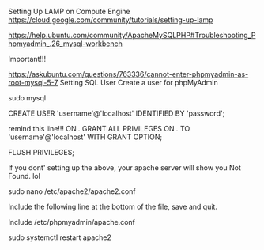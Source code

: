 Setting Up LAMP on Compute Engine
https://cloud.google.com/community/tutorials/setting-up-lamp

https://help.ubuntu.com/community/ApacheMySQLPHP#Troubleshooting_Phpmyadmin_.26_mysql-workbench


Important!!!

https://askubuntu.com/questions/763336/cannot-enter-phpmyadmin-as-root-mysql-5-7
Setting SQL User
Create a user for phpMyAdmin

sudo mysql

CREATE USER 'username'@'localhost' IDENTIFIED BY 'password';

remind this line!!! ON *.*
GRANT ALL PRIVILEGES ON *.* TO 'username'@'localhost' WITH GRANT OPTION;

FLUSH PRIVILEGES;


If you dont' setting up the above, your apache server will show you Not Found. lol


sudo nano /etc/apache2/apache2.conf

Include the following line at the bottom of the file, save and quit.

Include /etc/phpmyadmin/apache.conf

sudo systemctl restart apache2
